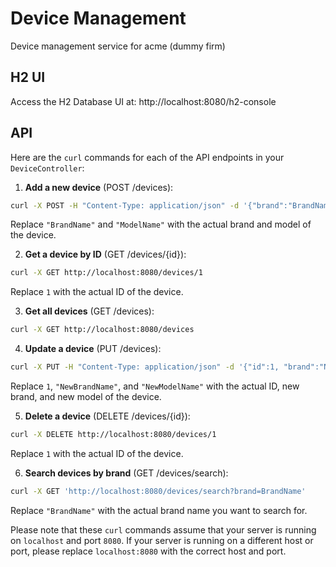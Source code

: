 # Device Management
Device management service for acme (dummy firm)

## H2 UI
Access the H2 Database UI at: http://localhost:8080/h2-console

## API

Here are the `curl` commands for each of the API endpoints in your `DeviceController`:

1. **Add a new device** (POST /devices):
```bash
curl -X POST -H "Content-Type: application/json" -d '{"brand":"BrandName", "model":"ModelName"}' http://localhost:8080/devices
```
Replace `"BrandName"` and `"ModelName"` with the actual brand and model of the device.

2. **Get a device by ID** (GET /devices/{id}):
```bash
curl -X GET http://localhost:8080/devices/1
```
Replace `1` with the actual ID of the device.

3. **Get all devices** (GET /devices):
```bash
curl -X GET http://localhost:8080/devices
```

4. **Update a device** (PUT /devices):
```bash
curl -X PUT -H "Content-Type: application/json" -d '{"id":1, "brand":"NewBrandName", "model":"NewModelName"}' http://localhost:8080/devices
```
Replace `1`, `"NewBrandName"`, and `"NewModelName"` with the actual ID, new brand, and new model of the device.

5. **Delete a device** (DELETE /devices/{id}):
```bash
curl -X DELETE http://localhost:8080/devices/1
```
Replace `1` with the actual ID of the device.

6. **Search devices by brand** (GET /devices/search):
```bash
curl -X GET 'http://localhost:8080/devices/search?brand=BrandName'
```
Replace `"BrandName"` with the actual brand name you want to search for.

Please note that these `curl` commands assume that your server is running on `localhost` and port `8080`. If your server is running on a different host or port, please replace `localhost:8080` with the correct host and port.
